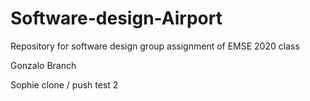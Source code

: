 # Software-design-Airport
Repository for software design group assignment of EMSE 2020 class

Gonzalo Branch

Sophie clone / push test 2
